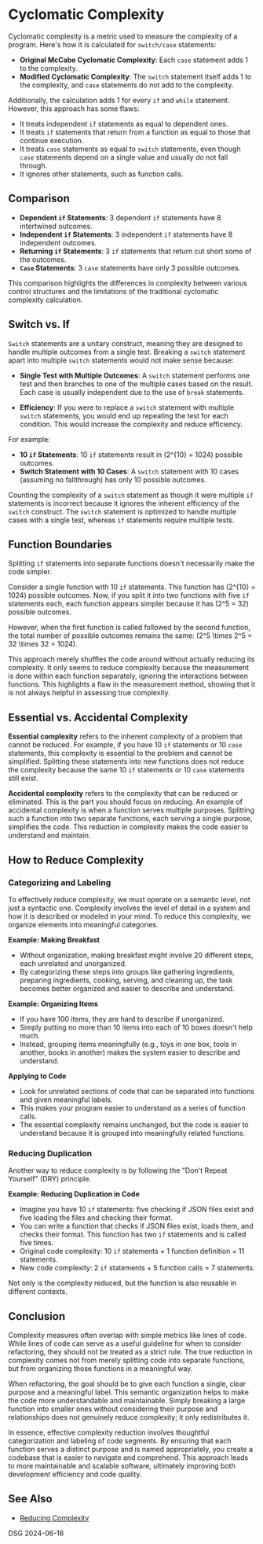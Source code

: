 # Cyclomatic Complexity

Cyclomatic complexity is a metric used to measure the complexity of a program. Here's how it is
calculated for `switch/case` statements:

-   **Original McCabe Cyclomatic Complexity**: Each `case` statement adds 1 to the complexity.
-   **Modified Cyclomatic Complexity**: The `switch` statement itself adds 1 to the complexity, and
    `case` statements do not add to the complexity.

Additionally, the calculation adds 1 for every `if` and `while` statement. However, this approach
has some flaws:

-   It treats independent `if` statements as equal to dependent ones.
-   It treats `if` statements that return from a function as equal to those that continue execution.
-   It treats `case` statements as equal to `switch` statements, even though `case` statements
    depend on a single value and usually do not fall through.
-   It ignores other statements, such as function calls.

## Comparison

-   **Dependent `if` Statements**: 3 dependent `if` statements have 8 intertwined outcomes.
-   **Independent `if` Statements**: 3 independent `if` statements have 8 independent outcomes.
-   **Returning `if` Statements**: 3 `if` statements that return cut short some of the outcomes.
-   **`Case` Statements**: 3 `case` statements have only 3 possible outcomes.

This comparison highlights the differences in complexity between various control structures and the
limitations of the traditional cyclomatic complexity calculation.

## Switch vs. If

`Switch` statements are a unitary construct, meaning they are designed to handle multiple outcomes
from a single test. Breaking a `switch` statement apart into multiple `switch` statements would not
make sense because:

-   **Single Test with Multiple Outcomes**: A `switch` statement performs one test and then branches
    to one of the multiple cases based on the result. Each case is usually independent due to the
    use of `break` statements.

-   **Efficiency**: If you were to replace a `switch` statement with multiple `switch` statements,
    you would end up repeating the test for each condition. This would increase the complexity and
    reduce efficiency.

For example:

-   **10 `if` Statements**: 10 `if` statements result in \(2^{10} = 1024\) possible outcomes.
-   **Switch Statement with 10 Cases**: A `switch` statement with 10 cases (assuming no fallthrough)
    has only 10 possible outcomes.

Counting the complexity of a `switch` statement as though it were multiple `if` statements is
incorrect because it ignores the inherent efficiency of the `switch` construct. The `switch`
statement is optimized to handle multiple cases with a single test, whereas `if` statements require
multiple tests.

## Function Boundaries

Splitting `if` statements into separate functions doesn't necessarily make the code simpler.

Consider a single function with 10 `if` statements. This function has \(2^{10} = 1024\) possible
outcomes. Now, if you split it into two functions with five `if` statements each, each function
appears simpler because it has \(2^5 = 32\) possible outcomes.

However, when the first function is called followed by the second function, the total number of
possible outcomes remains the same: \(2^5 \times 2^5 = 32 \times 32 = 1024\).

This approach merely shuffles the code around without actually reducing its complexity. It only
seems to reduce complexity because the measurement is done within each function separately, ignoring
the interactions between functions. This highlights a flaw in the measurement method, showing that
it is not always helpful in assessing true complexity.

## Essential vs. Accidental Complexity

**Essential complexity** refers to the inherent complexity of a problem that cannot be reduced. For
example, if you have 10 `if` statements or 10 `case` statements, this complexity is essential to the
problem and cannot be simplified. Splitting these statements into new functions does not reduce the
complexity because the same 10 `if` statements or 10 `case` statements still exist.

**Accidental complexity** refers to the complexity that can be reduced or eliminated. This is the
part you should focus on reducing. An example of accidental complexity is when a function serves
multiple purposes. Splitting such a function into two separate functions, each serving a single
purpose, simplifies the code. This reduction in complexity makes the code easier to understand and
maintain.

## How to Reduce Complexity

### Categorizing and Labeling

To effectively reduce complexity, we must operate on a semantic level, not just a syntactic one.
Complexity involves the level of detail in a system and how it is described or modeled in your mind.
To reduce this complexity, we organize elements into meaningful categories.

**Example: Making Breakfast**

-   Without organization, making breakfast might involve 20 different steps, each unrelated and
    unorganized.
-   By categorizing these steps into groups like gathering ingredients, preparing ingredients,
    cooking, serving, and cleaning up, the task becomes better organized and easier to describe and
    understand.

**Example: Organizing Items**

-   If you have 100 items, they are hard to describe if unorganized.
-   Simply putting no more than 10 items into each of 10 boxes doesn't help much.
-   Instead, grouping items meaningfully (e.g., toys in one box, tools in another, books in another)
    makes the system easier to describe and understand.

**Applying to Code**

-   Look for unrelated sections of code that can be separated into functions and given meaningful
    labels.
-   This makes your program easier to understand as a series of function calls.
-   The essential complexity remains unchanged, but the code is easier to understand because it is
    grouped into meaningfully related functions.

### Reducing Duplication

Another way to reduce complexity is by following the "Don't Repeat Yourself" (DRY) principle.

**Example: Reducing Duplication in Code**

-   Imagine you have 10 `if` statements: five checking if JSON files exist and five loading the
    files and checking their format.
-   You can write a function that checks if JSON files exist, loads them, and checks their format.
    This function has two `if` statements and is called five times.
-   Original code complexity: 10 `if` statements + 1 function definition = 11 statements.
-   New code complexity: 2 `if` statements + 5 function calls = 7 statements.

Not only is the complexity reduced, but the function is also reusable in different contexts.

## Conclusion

Complexity measures often overlap with simple metrics like lines of code. While lines of code can
serve as a useful guideline for when to consider refactoring, they should not be treated as a strict
rule. The true reduction in complexity comes not from merely splitting code into separate functions,
but from organizing those functions in a meaningful way.

When refactoring, the goal should be to give each function a single, clear purpose and a meaningful
label. This semantic organization helps to make the code more understandable and maintainable.
Simply breaking a large function into smaller ones without considering their purpose and
relationships does not genuinely reduce complexity; it only redistributes it.

In essence, effective complexity reduction involves thoughtful categorization and labeling of code
segments. By ensuring that each function serves a distinct purpose and is named appropriately, you
create a codebase that is easier to navigate and comprehend. This approach leads to more
maintainable and scalable software, ultimately improving both development efficiency and code
quality.

## See Also

-   [Reducing Complexity](../organizing/reducing_complexity.md)

DSG 2024-06-16
